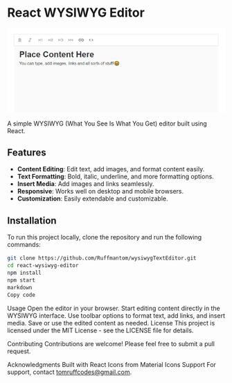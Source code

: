 # React WYSIWYG Editor

![React WYSIWYG Editor](wysiwyg-screenshot.png)

A simple WYSIWYG (What You See Is What You Get) editor built using React.

## Features

- **Content Editing**: Edit text, add images, and format content easily.
- **Text Formatting**: Bold, italic, underline, and more formatting options.
- **Insert Media**: Add images and links seamlessly.
- **Responsive**: Works well on desktop and mobile browsers.
- **Customization**: Easily extendable and customizable.

## Installation

To run this project locally, clone the repository and run the following commands:

```bash
git clone https://github.com/Ruffmantom/wysiwygTextEditor.git
cd react-wysiwyg-editor
npm install
npm start
markdown
Copy code
```
Usage
Open the editor in your browser.
Start editing content directly in the WYSIWYG interface.
Use toolbar options to format text, add links, and insert media.
Save or use the edited content as needed.
License
This project is licensed under the MIT License - see the LICENSE file for details.

Contributing
Contributions are welcome! Please feel free to submit a pull request.

Acknowledgments
Built with React
Icons from Material Icons
Support
For support, contact tomruffcodes@gmail.com.